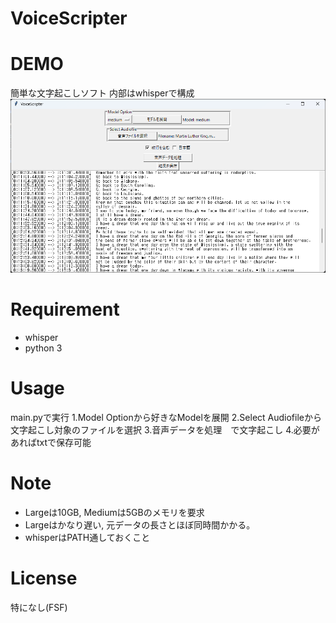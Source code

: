 # VoiceScripter

# DEMO
簡単な文字起こしソフト
内部はwhisperで構成
![Alt text](image.png)

# Requirement

* whisper
* python 3

# Usage

main.pyで実行
1.Model Optionから好きなModelを展開
2.Select Audiofileから文字起こし対象のファイルを選択
3.音声データを処理　で文字起こし
4.必要があればtxtで保存可能

# Note

 - Largeは10GB, Mediumは5GBのメモリを要求
 - Largeはかなり遅い, 元データの長さとほぼ同時間かかる。
 - whisperはPATH通しておくこと
 
# License

特になし(FSF)
